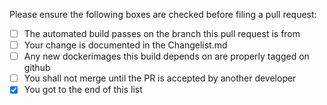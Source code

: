 Please ensure the following boxes are checked before filing a pull request:

- [ ] The automated build passes on the branch this pull request is from
- [ ] Your change is documented in the Changelist.md
- [ ] Any new dockerimages this build depends on are properly tagged on github
- [ ] You shall not merge until the PR is accepted by another developer
- [x] You got to the end of this list
